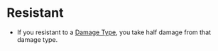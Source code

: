 # Resistant

- If you resistant to a [Damage Type](../Damage%20Types/!Damage%20Types.md), you take half damage from that damage type.